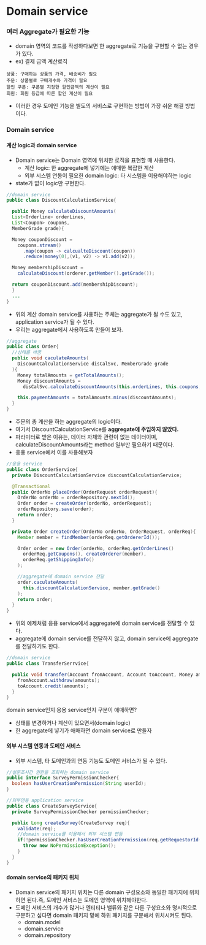 # Domain service
### 여러 Aggregate가 필요한 기능
- domain 영역의 코드를 작성하다보면 한 aggregate로 기능을 구현할 수 없는 경우가 있다.
- ex) 결제 금액 계산로직
```
상품: 구매하는 상품의 가격, 배송비가 필요
주문: 상품별로 구매개수와 가격이 필요
할인 쿠폰: 쿠폰별 지정한 할인금액의 계산이 필요
회원: 회원 등급에 따른 할인 계산이 필요
```
- 이러한 경우 도메인 기능을 별도의 서비스로 구현하는 방법이 가장 쉬운 해결 방법이다.

### Domain service
#### 계산 logic과 domain service
- Domain service는 Domain 영역에 위치한 로직을 표현할 때 사용한다.
  - 계산 logic: 한 aggregate에 넣기에는 애매한 복잡한 계산
  - 외부 시스템 연동이 필요한 domain logic: 타 시스템을 이용해야하는 logic
- state가 없이 logic만 구현한다.

```java
//domain service
public class DiscountCalculationService{

  public Money calculateDiscountAmounts(
  List<Orderline> orderLines,
  List<Coupon> coupons,
  MemberGrade grade){

  Money couponDiscount =
    coupons.stream()
      .map(coupon -> calcualteDiscount(coupon))
      .reduce(money(0),(v1, v2) -> v1.add(v2));

  Money membershipDiscount =
    calculateDiscount(orderer.getMember().getGrade());

  return couponDiscount.add(membershipDiscount);
  }
  ...
}
```

- 위의 계산 domain service를 사용하는 주체는 aggregate가 될 수도 있고, application service가 될 수 있다.
- 우리는 aggregate에서 사용하도록 만들어 보자.

```java
//aggregate
public class Order{
  //상태를 바꿈
  public void caculateAmounts(
    DiscountCalculationService disCalSvc, MemberGrade grade
  ){
    Money totalAmounts = getTotalAmounts();
    Money discountAmounts =
      disCalSvc.calculateDiscountAmounts(this.orderLines, this.coupons, grade);

    this.paymentAmounts = totalAmounts.minus(discountAmounts);
  }
}
```

- 주문의 총 계산을 하는 aggregate의 logic이다.
- 여기서 DiscountCalculationService를 **aggregate에 주입하지 않았다.**
- 파라미터로 받은 이유는, 데이터 자체와 관련이 없는 데이터이며, calculateDiscountAmounts라는 method 일부만 필요하기 때문이다.
- 응용 service에서 이를 사용해보자

```java
//응용 service
public class OrderService{
  private DiscountCalculationService discountCalculationService;

  @Transactional
  public OrderNo placeOrder(OrderRequest orderRequest){
    OrderNo orderNo = orderRepository.nextId();
    Order order = createOrder(orderNo, orderRequest);
    orderRepository.save(order);
    return order;
  }

  private Order createOrder(OrderNo orderNo, OrderRequest, orderReq){
    Member member = findMember(orderReq.getOrdererId());

    Order order = new Order(orderNo, orderReq.getOrderLines()
      orderReq.getCoupons(), createOrderer(member),
      orderReq.getShippingInfo()
    );

    //aggregate에 domain service 전달
    order.caculateAmounts(
      this.discountCalculationService, member.getGrade()
    );
    return order;
  }
}
```

- 위의 예제처럼 응용 service에서 aggregate에 domain service를 전달할 수 있다.
- aggregate에 domain service를 전달하지 않고, domain service에 aggregate를 전달하기도 한다.

```java
//domain service
public class TransferSerrvice{

  public void transfer(Account fromAccount, Account toAccount, Money amounts){
    fromAccount.withdraw(amounts);
    toAccount.credit(amounts);
  }
}
```

domain service인지 응용 service인지 구분이 애매하면?
- 상태를 변경하거나 계산이 있으면서(domain logic)
- 한 aggregate에 넣기가 애매하면 domain service로 만들자

#### 외부 시스템 연동과 도메인 서비스
- 외부 시스템, 타 도메인과의 연동 기능도 도메인 서비스가 될 수 있다.
```java
//설문조사간 권한을 조회하는 domain service
public interface SurveyPermissionChecker{
  boolean hasUserCreationPermission(String userId);
}

//외부연동 application service
public class CreateSurveyService{
  private SurveyPermissionChecker permissionChecker;

  public Long createSurvey(CreateSurvey req){
    validate(req);
    //domain service를 이용해서 외부 시스템 연동
    if(!permissionChecker.hasUserCreationPermission(req.getRequestorId())){
      throw new NoPermissionException();
    }
  }
}
```

#### domain service의 패키지 위치
- Domain service의 패키지 위치는 다른 domain 구성요소와 동일한 패키지에 위치하면 된다.즉, 도메인 서비스는 도메인 영역에 위치해야한다.
- 도메인 서비스의 개수가 많거나 엔티티나 밸류와 같은 다른 구성요소와 명시적으로 구분하고 싶다면 domain 패키지 밑에 하위 패키지를 구분해서 위치시켜도 된다.
  - domain.model
  - domain.service
  - domain.repository
